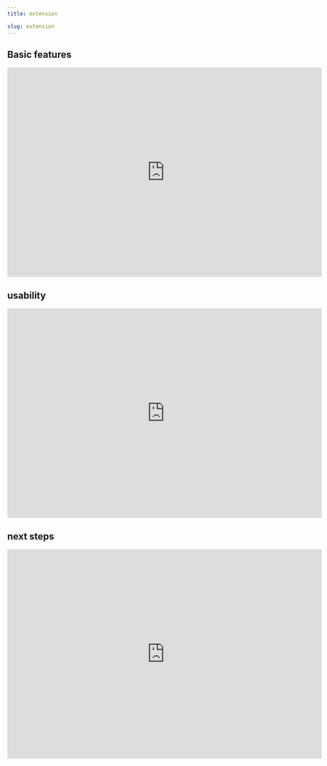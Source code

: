 ```yaml
---
title: extension

slug: extension
---
```


## Basic features

<iframe width="720" height="480" src="https://www.youtube.com/embed/vLV66dctaxA" title="YouTube video player" frameborder="0" allow="accelerometer; autoplay; clipboard-write; encrypted-media; gyroscope; picture-in-picture" allowfullscreen></iframe>

## usability

<iframe width="720" height="480" src="https://www.youtube.com/embed/9vQBRkKzQSw" title="YouTube video player" frameborder="0" allow="accelerometer; autoplay; clipboard-write; encrypted-media; gyroscope; picture-in-picture" allowfullscreen></iframe>

## next steps

<iframe width="720" height="480" src="https://www.youtube.com/embed/rQrquq_hZA4" title="YouTube video player" frameborder="0" allow="accelerometer; autoplay; clipboard-write; encrypted-media; gyroscope; picture-in-picture" allowfullscreen></iframe>